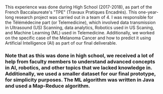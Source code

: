 This experience was done during High School (2017-2018), as part of the French Baccalaureate's "TPE" (Travaux Pratiques Encadrés). This one-year-long research project was carried out in a team of 4. I was responsible for the Télémédecine part (or Telemedicine), which involved data transmission in Ultrasound (US) Scanning, data analytics, Robotics used in US Scaning, and Machine Learning (ML) used in Telemedicine. Additionally, we worked on the specific case of the Melanoma Cancer and how to predict it using Artificial Intelligence (AI) as part of our final deliverable. 

### Note that as this was done in high school, we received a lot of help from faculty members to understand advanced concepts in AI, robotics, and other topics that we lacked knowledge in. Additionally, we used a smaller dataset for our final prototype, for simplicity purposes. The ML algorithm was written in Java and used a Map-Reduce algorithm.
